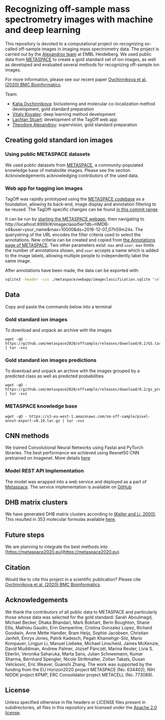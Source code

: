 # Recognizing off-sample mass spectrometry images with machine and deep learning

This repository is devoted to a computational project on recognizing so-called off-sample images in imaging mass spectrometry data. The project is carried out by the [Alexandrov team](https://www.embl.de/research/units/scb/alexandrov/) at EMBL Heidelberg. We used public data from [METASPACE](http://metaspace2020.eu) to create a gold standard set of ion images, as well as developed and evaluated several methods for recognizing off-sample ion images.

For more information, please see our recent paper [Ovchinnikova et al. (2020) BMC Bioinformatics](https://bmcbioinformatics.biomedcentral.com/articles/10.1186/s12859-020-3425-x).

Team:
- [Katja Ovchinnikova](http://ovchinnikova.me/): biclustering and molecular co-localization method development, gold standard preparation
- [Vitaly Kovalev](https://github.com/intsco): deep learning method development
- [Lachlan Stuart](https://github.com/LachlanStuart): development of the TagOff web app
- [Theodore Alexandrov](https://www.embl.de/research/units/scb/alexandrov/members/index.php?s_personId=CP-60020464): supervision, gold standard preparation

## Creating gold standard ion images

### Using public METASPACE datasets

We used public datasets from [METASPACE](http://metaspace2020.eu), a community-populated knowledge base of metabolite images. Please see the section Acknowledgements acknowledging contributors of the used data.

### Web app for tagging ion images

TagOff was rapidly prototyped using the [METASPACE codebase](https://github.com/metaspace2020/metaspace/) as a foundation,
allowing its back-end, image display and annotation filtering to be reused.
The TagOff-specific changes can be found [in this commit range](https://github.com/metaspace2020/offsample/compare/0f772124...3ed8b524).

It can be run by [starting the METASPACE webapp](./TagOff/metaspace/webapp/README.md),
then navigating to http://localhost:8999/#/imageclassifier?db=HMDB-v4&user=your_name&max=10000&ds=2016-12-07_07h59m24s.
The querystring of the URL encodes the filter criteria used to select the annotations.
New criteria can be created and copied from [the Annotations page of METASPACE](https://metaspace2020.eu/annotations).
Two other parameters exist: `max` and `user`. `max` limits the number of annotations shown, and `user` accepts a name
which is added to the image labels, allowing multiple people to independently label the same image.

After annotations have been made, the data can be exported with:
```sh
sqlite3 -header -csv ./metaspace/webapp/imageclassification.sqlite "select * from imageclassifications" > ./metaspace/webapp/dist/results.csv
```

## Data

Copy and paste the commands below into a terminal  

### Gold standard ion images

To download and unpack an archive with the images
```
wget -qO - https://github.com/metaspace2020/offsample/releases/download/0.2/GS.tar.gz | tar -xvz
```

### Gold standard ion images predictions

To download and unpack an archive with the images grouped by a predicted class as well as predicted probabilities
```
wget -qO - https://github.com/metaspace2020/offsample/releases/download/0.2/gs_predictions.tar.gz | tar -xvz
```

### METASPACE knowledge base

```
wget -qO - https://s3-eu-west-1.amazonaws.com/sm-off-sample/pixel-annot-export-v0.10.tar.gz | tar -xvz
```

## CNN methods

We trained Convolutional Neural Networks using Fastai and PyTorch libraries.
The best performance we achieved using Resnet50 CNN pretrained on Imagenet. More details [here](CNN/README.md)

### Model REST API Implementation

The model was wrapped into a web service and deployed as a part of [Metaspace](https://metaspace2020.eu).
The service implementation is available on [GitHub](https://github.com/metaspace2020/metaspace/tree/master/metaspace/off-sample)

## DHB matrix clusters

We have generated DHB matrix clusters according to [(Keller and Li, 2000)](./DHB%20matrix%20clusters/Keller%20and%20Li%2C%202000.pdf). This resulted in 353 molecular formulas available [here](./DHB%20matrix%20clusters/DHB%20mc%20mol%20formulas%2C%20predicted.csv).

## Future steps

We are planning to integrate the best methods into [https://metaspace2020.eu](https://metaspace2020.eu).

## Citation
Would like to cite this project in a scientific publication? Please cite [Ovchinnikova et al. (2020) BMC Bioinformatics](https://bmcbioinformatics.biomedcentral.com/articles/10.1186/s12859-020-3425-x).

## Acknowledgements

We thank the contributors of all public data to METASPACE and particularly those whose data was selected for the gold standard: Sarah Aboulmagd, Michael Becker, Dhaka Bhandari, Mark Bokhart, Berin Boughton, Shane Ellis, Mathieu Gaudin, Erin Gemperline, Cristina Gonzalez Lopez, Richard Goodwin, Anne Mette Handler, Bram Heijs, Sophie Jacobsen, Christian Janfelt, Emrys Jones, Patrik Kadesch, Pegah Khamehgir-Silz, Mario Kompauer, Lingjun Li, Manuel Liebeke, Michael Linscheid, James McKenzie, David Muddiman, Andrew Palmer, József Pánczél, Marina Reuter, Livia S. Eberlin, Veronika Saharuka, Marta Sans, Julian Schneemann, Kumar Sharma, Bernhard Spengler, Nicole Strittmatter, Zoltan Takats, Dusan Velickovic, Eric Weaver, Guanshi Zhang. The work was supported by the funding from the EU Horizon2020 project METASPACE (No. 634402), NIH NIDDK project KPMP, ERC Consolidator project METACELL (No. 773089).

## License

Unless specified otherwise in file headers or LICENSE files present in subdirectories, all files in this repository are licensed under the [Apache 2.0 license](LICENSE).
